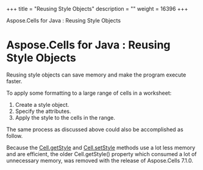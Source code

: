 +++
title = "Reusing Style Objects" 
description = "" 
weight = 16396 
+++

Aspose.Cells for Java : Reusing Style Objects  

# Aspose.Cells for Java : Reusing Style Objects


Reusing style objects can save memory and make the program execute faster.

To apply some formatting to a large range of cells in a worksheet:

1.  Create a style object.
2.  Specify the attributes.
3.  Apply the style to the cells in the range.


The same process as discussed above could also be accomplished as follow.

Because the [Cell.getStyle](https://apireference.aspose.com/java/cells/com.aspose.cells/cell#getStyle()) and [Cell.setStyle](https://apireference.aspose.com/java/cells/com.aspose.cells/cell#setStyle(com.aspose.cells.Style)) methods use a lot less memory and are efficient, the older Cell.getStyle() property which consumed a lot of unnecessary memory, was removed with the release of Aspose.Cells 7.1.0.

